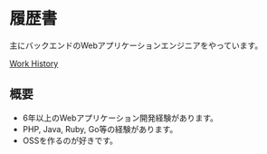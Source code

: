 # 履歴書

主にバックエンドのWebアプリケーションエンジニアをやっています。

[Work History]()

## 概要

- 6年以上のWebアプリケーション開発経験があります。
- PHP, Java, Ruby, Go等の経験があります。
- OSSを作るのが好きです。
